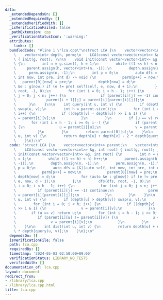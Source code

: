 ```yaml
---
data:
  _extendedDependsOn: []
  _extendedRequiredBy: []
  _extendedVerifiedWith: []
  _isVerificationFailed: false
  _pathExtension: cpp
  _verificationStatusIcon: ':warning:'
  attributes:
    links: []
  bundledCode: "#line 1 \"lca.cpp\"\nstruct LCA {\n    vector<vector<int>> parent;\n\
    \    vector<int> depth, perm;\n    LCA(const vector<vector<int>> &g, int root)\
    \ { init(g, root); }\n\n    void init(const vector<vector<int>> &g, int root)\
    \ {\n        int n = g.size(), h = 1;\n        while ((1 << h) < n) h++;\n   \
    \     parent.assign(h, vector<int>(n, -1));\n        depth.assign(n, -1);\n  \
    \      perm.assign(n, -1);\n        int p = 0;\n        auto dfs = [&](auto self,\
    \ int now, int pre, int d) -> void {\n            perm[p++] = now;\n         \
    \   parent[0][now] = pre;\n            depth[now] = d;\n            for (auto\
    \ &e : g[now]) if (e != pre) self(self, e, now, d + 1);\n        };\n        dfs(dfs,\
    \ root, -1, 0);\n        for (int i = 0; i < h - 1; i++) {\n            for (int\
    \ j = 0; j < n; j++) {\n                if (parent[i][j] == -1) continue;\n  \
    \              parent[i + 1][j] = parent[i][parent[i][j]];\n            }\n  \
    \      }\n    }\n\n    int query(int u, int v) {\n        if (depth[u] > depth[v])\
    \ swap(u, v);\n        int h = parent.size();\n        for (int i = 0; i < h;\
    \ i++) {\n            if ((depth[v] - depth[u]) >> i & 1) {\n                v\
    \ = parent[i][v];\n            }\n        }\n        if (u == v) return u;\n \
    \       for (int i = h - 1; i >= 0; i--) {\n            if (parent[i][u] != parent[i][v])\
    \ {\n                u = parent[i][u];\n                v = parent[i][v];\n  \
    \          }\n        }\n        return parent[0][u];\n    }\n\n    int dist(int\
    \ u, int v) {\n        return depth[u] + depth[v] - 2 * depth[query(u, v)];\n\
    \    }\n};\n"
  code: "struct LCA {\n    vector<vector<int>> parent;\n    vector<int> depth, perm;\n\
    \    LCA(const vector<vector<int>> &g, int root) { init(g, root); }\n\n    void\
    \ init(const vector<vector<int>> &g, int root) {\n        int n = g.size(), h\
    \ = 1;\n        while ((1 << h) < n) h++;\n        parent.assign(h, vector<int>(n,\
    \ -1));\n        depth.assign(n, -1);\n        perm.assign(n, -1);\n        int\
    \ p = 0;\n        auto dfs = [&](auto self, int now, int pre, int d) -> void {\n\
    \            perm[p++] = now;\n            parent[0][now] = pre;\n           \
    \ depth[now] = d;\n            for (auto &e : g[now]) if (e != pre) self(self,\
    \ e, now, d + 1);\n        };\n        dfs(dfs, root, -1, 0);\n        for (int\
    \ i = 0; i < h - 1; i++) {\n            for (int j = 0; j < n; j++) {\n      \
    \          if (parent[i][j] == -1) continue;\n                parent[i + 1][j]\
    \ = parent[i][parent[i][j]];\n            }\n        }\n    }\n\n    int query(int\
    \ u, int v) {\n        if (depth[u] > depth[v]) swap(u, v);\n        int h = parent.size();\n\
    \        for (int i = 0; i < h; i++) {\n            if ((depth[v] - depth[u])\
    \ >> i & 1) {\n                v = parent[i][v];\n            }\n        }\n \
    \       if (u == v) return u;\n        for (int i = h - 1; i >= 0; i--) {\n  \
    \          if (parent[i][u] != parent[i][v]) {\n                u = parent[i][u];\n\
    \                v = parent[i][v];\n            }\n        }\n        return parent[0][u];\n\
    \    }\n\n    int dist(int u, int v) {\n        return depth[u] + depth[v] - 2\
    \ * depth[query(u, v)];\n    }\n};\n"
  dependsOn: []
  isVerificationFile: false
  path: lca.cpp
  requiredBy: []
  timestamp: '2024-05-03 02:50:00+09:00'
  verificationStatus: LIBRARY_NO_TESTS
  verifiedWith: []
documentation_of: lca.cpp
layout: document
redirect_from:
- /library/lca.cpp
- /library/lca.cpp.html
title: lca.cpp
---
```


